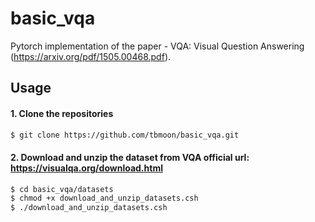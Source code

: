 # basic_vqa
Pytorch implementation of the paper - VQA: Visual Question Answering (https://arxiv.org/pdf/1505.00468.pdf).

## Usage 

#### 1. Clone the repositories
```bash
$ git clone https://github.com/tbmoon/basic_vqa.git
```

#### 2. Download and unzip the dataset from VQA official url: https://visualqa.org/download.html

```bash
$ cd basic_vqa/datasets
$ chmod +x download_and_unzip_datasets.csh
$ ./download_and_unzip_datasets.csh
```
